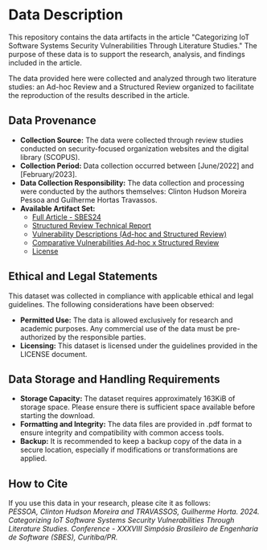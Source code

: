 # Data Description
This repository contains the data artifacts in the article "Categorizing IoT Software Systems Security Vulnerabilities Through Literature Studies." The purpose of these data is to support the research, analysis, and findings included in the article.

The data provided here were collected and analyzed through two literature studies: an Ad-hoc Review and a Structured Review organized to facilitate the reproduction of the results described in the article.

## Data Provenance
- **Collection Source:** The data were collected through review studies conducted on security-focused organization websites and the digital library (SCOPUS).
- **Collection Period:** Data collection occurred between [June/2022] and [February/2023].
- **Data Collection Responsibility:** The data collection and processing were conducted by the authors themselves: Clinton Hudson Moreira Pessoa and Guilherme Hortas Travassos.
- **Available Artifact Set:**
  - [Full Article - SBES24](https://github.com/BillHuds/Files-StudyVulnerabilitiy/blob/main/Full%20Article%20-%20SBES24.pdf)
  - [Structured Review Technical Report](https://github.com/BillHuds/Files-StudyVulnerabilitiy/blob/main/Structured%20Review%20Technical%20Report.pdf)
  - [Vulnerability Descriptions (Ad-hoc and Structured Review)](https://github.com/BillHuds/Files-StudyVulnerabilitiy/blob/main/Vulnerabilities%20Descriptions.pdf)
  - [Comparative Vulnerabilities Ad-hoc x Structured Review](https://github.com/BillHuds/Files-StudyVulnerabilitiy/blob/main/Ad-hoc%20Study%20x%20Structured%20Review.pdf)
  - [License](https://github.com/BillHuds/Files-StudyVulnerabilitiy/blob/main/LICENSE.md)

## Ethical and Legal Statements
This dataset was collected in compliance with applicable ethical and legal guidelines. The following considerations have been observed:
- **Permitted Use:** The data is allowed exclusively for research and academic purposes. Any commercial use of the data must be pre-authorized by the responsible parties.
- **Licensing:** This dataset is licensed under the guidelines provided in the LICENSE document.

## Data Storage and Handling Requirements
- **Storage Capacity:** The dataset requires approximately 163KiB of storage space. Please ensure there is sufficient space available before starting the download.
- **Formatting and Integrity:** The data files are provided in .pdf format to ensure integrity and compatibility with common access tools.
- **Backup:** It is recommended to keep a backup copy of the data in a secure location, especially if modifications or transformations are applied.

## How to Cite
If you use this data in your research, please cite it as follows:    
_PESSOA, Clinton Hudson Moreira and TRAVASSOS, Guilherme Horta. 2024. Categorizing IoT Software Systems Security Vulnerabilities Through Literature Studies. Conference - XXXVIII Simpósio Brasileiro de Engenharia de Software (SBES), Curitiba/PR._
